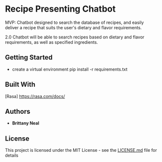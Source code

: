 # Recipe Presenting Chatbot

MVP:
Chatbot designed to search the database of recipes, and easily deliver a recipe
that suits the user's dietary and flavor requirements.

2.0
Chatbot will be able to search recipes based on dietary and flavor requirements, 
as well as specified ingredients.

## Getting Started

- create a virtual environment
pip install -r requirements.txt

## Built With

[Rasa] https://rasa.com/docs/

## Authors

* **Brittany Neal**


## License

This project is licensed under the MIT License - see the [LICENSE.md](LICENSE.md) file for details
